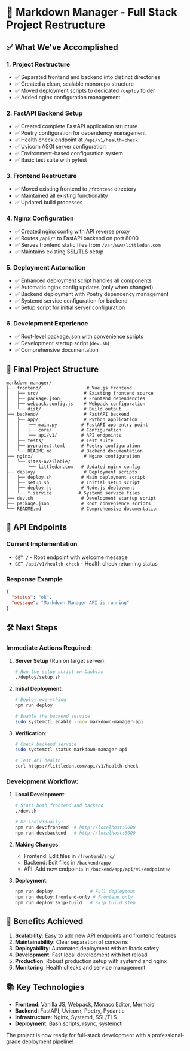 # 🚀 Markdown Manager - Full Stack Project Restructure

## ✅ What We've Accomplished

### 1. **Project Restructure**
- ✅ Separated frontend and backend into distinct directories
- ✅ Created a clean, scalable monorepo structure
- ✅ Moved deployment scripts to dedicated `/deploy` folder
- ✅ Added nginx configuration management

### 2. **FastAPI Backend Setup**
- ✅ Created complete FastAPI application structure
- ✅ Poetry configuration for dependency management
- ✅ Health check endpoint at `/api/v1/health-check`
- ✅ Uvicorn ASGI server configuration
- ✅ Environment-based configuration system
- ✅ Basic test suite with pytest

### 3. **Frontend Restructure**
- ✅ Moved existing frontend to `/frontend` directory
- ✅ Maintained all existing functionality
- ✅ Updated build processes

### 4. **Nginx Configuration**
- ✅ Created nginx config with API reverse proxy
- ✅ Routes `/api/*` to FastAPI backend on port 8000
- ✅ Serves frontend static files from `/var/www/littledan.com`
- ✅ Maintains existing SSL/TLS setup

### 5. **Deployment Automation**
- ✅ Enhanced deployment script handles all components
- ✅ Automatic nginx config updates (only when changed)
- ✅ Backend deployment with Poetry dependency management
- ✅ Systemd service configuration for backend
- ✅ Setup script for initial server configuration

### 6. **Development Experience**
- ✅ Root-level package.json with convenience scripts
- ✅ Development startup script (`dev.sh`)
- ✅ Comprehensive documentation

## 📁 Final Project Structure

```
markdown-manager/
├── frontend/                 # Vue.js frontend
│   ├── src/                 # Existing frontend source
│   ├── package.json         # Frontend dependencies
│   ├── webpack.config.js    # Webpack configuration
│   └── dist/                # Build output
├── backend/                 # FastAPI backend
│   ├── app/                 # Python application
│   │   ├── main.py         # FastAPI app entry point
│   │   ├── core/           # Configuration
│   │   └── api/v1/         # API endpoints
│   ├── tests/              # Test suite
│   ├── pyproject.toml      # Poetry configuration
│   └── README.md           # Backend documentation
├── nginx/                   # Nginx configuration
│   └── sites-available/
│       └── littledan.com   # Updated nginx config
├── deploy/                  # Deployment scripts
│   ├── deploy.sh           # Main deployment script
│   ├── setup.sh            # Initial setup script
│   ├── deploy.js           # Node.js deployment
│   └── *.service          # Systemd service files
├── dev.sh                  # Development startup script
├── package.json            # Root convenience scripts
└── README.md               # Comprehensive documentation
```

## 🔗 API Endpoints

### Current Implementation
- `GET /` - Root endpoint with welcome message
- `GET /api/v1/health-check` - Health check returning status

### Response Example
```json
{
  "status": "ok",
  "message": "Markdown Manager API is running"
}
```

## 🛠️ Next Steps

### Immediate Actions Required:

1. **Server Setup** (Run on target server):
   ```bash
   # Run the setup script on Danbian
   ./deploy/setup.sh
   ```

2. **Initial Deployment**:
   ```bash
   # Deploy everything
   npm run deploy

   # Enable the backend service
   sudo systemctl enable --now markdown-manager-api
   ```

3. **Verification**:
   ```bash
   # Check backend service
   sudo systemctl status markdown-manager-api

   # Test API health
   curl https://littledan.com/api/v1/health-check
   ```

### Development Workflow:

1. **Local Development**:
   ```bash
   # Start both frontend and backend
   ./dev.sh

   # Or individually:
   npm run dev:frontend  # http://localhost:8080
   npm run dev:backend   # http://localhost:8000
   ```

2. **Making Changes**:
   - Frontend: Edit files in `/frontend/src/`
   - Backend: Edit files in `/backend/app/`
   - API: Add new endpoints in `/backend/app/api/v1/endpoints/`

3. **Deployment**:
   ```bash
   npm run deploy              # Full deployment
   npm run deploy:frontend-only # Frontend only
   npm run deploy:skip-build   # Skip build step
   ```

## 🎯 Benefits Achieved

1. **Scalability**: Easy to add new API endpoints and frontend features
2. **Maintainability**: Clear separation of concerns
3. **Deployability**: Automated deployment with rollback safety
4. **Development**: Fast local development with hot reload
5. **Production**: Robust production setup with systemd and nginx
6. **Monitoring**: Health checks and service management

## 📚 Key Technologies

- **Frontend**: Vanilla JS, Webpack, Monaco Editor, Mermaid
- **Backend**: FastAPI, Uvicorn, Poetry, Pydantic
- **Infrastructure**: Nginx, Systemd, SSL/TLS
- **Deployment**: Bash scripts, rsync, systemctl

The project is now ready for full-stack development with a professional-grade deployment pipeline!
